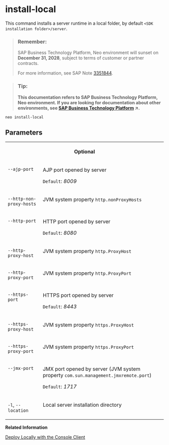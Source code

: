 <!-- loio85279476e13c4f178087952d8fc0980d -->

# install-local

This command installs a server runtime in a local folder, by default `<SDK installation folder>/server`.



> ### Remember:  
> SAP Business Technology Platform, Neo environment will sunset on **December 31, 2028**, subject to terms of customer or partner contracts.
> 
> For more information, see SAP Note [3351844](https://me.sap.com/notes/3351844).

> ### Tip:  
> **This documentation refers to SAP Business Technology Platform, Neo environment. If you are looking for documentation about other environments, see [SAP Business Technology Platform](https://help.sap.com/viewer/65de2977205c403bbc107264b8eccf4b/Cloud/en-US/6a2c1ab5a31b4ed9a2ce17a5329e1dd8.html "SAP Business Technology Platform (SAP BTP) is an integrated offering comprised of the following technology portfolios: application development; process automation; integration; data, analytics, and enterprise planning; artificial intelligence. The platform offers users the ability to turn data into business value, compose end-to-end business processes, connect entire IT landscapes, and personalize, build and extend SAP applications. This reduces the overall total cost of ownership maintaining SAP landscapes and third-party software across end-to-end business processes.") :arrow_upper_right:.**



```
neo install-local
```



## Parameters


<table>
<tr>
<th valign="top" colspan="2">

Optional

</th>
</tr>
<tr>
<td valign="top">

`--ajp-port`

</td>
<td valign="top">

AJP port opened by server

`Default`: *8009*

</td>
</tr>
<tr>
<td valign="top">

`--http-non-proxy-hosts`

</td>
<td valign="top">

JVM system property `http.nonProxyHosts`

</td>
</tr>
<tr>
<td valign="top">

`--http-port`

</td>
<td valign="top">

HTTP port opened by server

`Default`: *8080*

</td>
</tr>
<tr>
<td valign="top">

`--http-proxy-host`

</td>
<td valign="top">

JVM system property `http.ProxyHost`

</td>
</tr>
<tr>
<td valign="top">

`--http-proxy-port`

</td>
<td valign="top">

JVM system property `http.ProxyPort`

</td>
</tr>
<tr>
<td valign="top">

`--https-port`

</td>
<td valign="top">

HTTPS port opened by server

`Default`: *8443*

</td>
</tr>
<tr>
<td valign="top">

`--https-proxy-host`

</td>
<td valign="top">

JVM system property `https.ProxyHost`

</td>
</tr>
<tr>
<td valign="top">

`--https-proxy-port`

</td>
<td valign="top">

JVM system property `https.ProxyPort`

</td>
</tr>
<tr>
<td valign="top">

`--jmx-port`

</td>
<td valign="top">

JMX port opened by server \(JVM system property `com.sun.management.jmxremote.port`\)

`Default`: *1717*

</td>
</tr>
<tr>
<td valign="top">

`-l`, `--location`

</td>
<td valign="top">

Local server installation directory

</td>
</tr>
</table>

**Related Information**  


[Deploy Locally with the Console Client](../30-development-neo/deploy-locally-with-the-console-client-937c833.md "The console client allows you to install a server runtime in a local folder and use it to deploy your application.")

